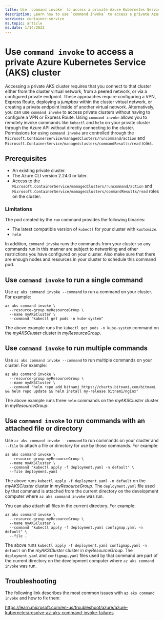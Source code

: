 ```yaml
---
title: Use `command invoke` to access a private Azure Kubernetes Service (AKS) cluster
description: Learn how to use `command invoke` to access a private Azure Kubernetes Service (AKS) cluster
services: container-service
ms.topic: article
ms.date: 1/14/2022
---
```


# Use `command invoke` to access a private Azure Kubernetes Service (AKS) cluster

Accessing a private AKS cluster requires that you connect to that cluster either from the cluster virtual network, from a peered network, or via a configured private endpoint. These approaches require configuring a VPN, Express Route, deploying a *jumpbox* within the cluster virtual network, or creating a private endpoint inside of another virtual network. Alternatively, you can use `command invoke` to access private clusters without having to configure a VPN or Express Route. Using `command invoke` allows you to remotely invoke commands like `kubectl` and `helm` on your private cluster through the Azure API without directly connecting to the cluster. Permissions for using `command invoke` are controlled through the `Microsoft.ContainerService/managedClusters/runcommand/action` and `Microsoft.ContainerService/managedclusters/commandResults/read` roles.

## Prerequisites

* An existing private cluster.
* The Azure CLI version 2.24.0 or later.
* Access to the `Microsoft.ContainerService/managedClusters/runcommand/action` and `Microsoft.ContainerService/managedclusters/commandResults/read` roles on the cluster.

### Limitations

The pod created by the `run` command provides the following binaries:

* The latest compatible version of `kubectl` for your cluster with `kustomize`.
* `helm`

In addition, `command invoke` runs the commands from your cluster so any commands run in this manner are subject to networking and other restrictions you have configured on your cluster. Also make sure that there are enough nodes and resources in your cluster to schedule this command pod. 

## Use `command invoke` to run a single command

Use `az aks command invoke --command` to run a command on your cluster. For example:

```azurecli-interactive
az aks command invoke \
  --resource-group myResourceGroup \
  --name myAKSCluster \
  --command "kubectl get pods -n kube-system"
```

The above example runs the `kubectl get pods -n kube-system` command on the *myAKSCluster* cluster in *myResourceGroup*.

## Use `command invoke` to run multiple commands

Use `az aks command invoke --command` to run multiple commands on your cluster. For example:

```azurecli-interactive
az aks command invoke \
  --resource-group myResourceGroup \
  --name myAKSCluster \
  --command "helm repo add bitnami https://charts.bitnami.com/bitnami && helm repo update && helm install my-release bitnami/nginx"
```

The above example runs three `helm` commands on the *myAKSCluster* cluster in *myResourceGroup*.

## Use `command invoke` to run commands with an attached file or directory

Use `az aks command invoke --command` to run commands on your cluster and `--file` to attach a file or directory for use by those commands. For example:

```azurecli-interactive
az aks command invoke \
  --resource-group myResourceGroup \
  --name myAKSCluster \
  --command "kubectl apply -f deployment.yaml -n default" \
  --file deployment.yaml
```

The above runs `kubectl apply -f deployment.yaml -n default` on the *myAKSCluster* cluster in *myResourceGroup*. The `deployment.yaml` file used by that command is attached from the current directory on the development computer where `az aks command invoke` was run.

You can also attach all files in the current directory. For example:

```azurecli-interactive
az aks command invoke \
  --resource-group myResourceGroup \
  --name myAKSCluster \
  --command "kubectl apply -f deployment.yaml configmap.yaml -n default" \
  --file .
```

The above runs `kubectl apply -f deployment.yaml configmap.yaml -n default` on the *myAKSCluster* cluster in *myResourceGroup*. The `deployment.yaml` and `configmap.yaml` files used by that command are part of the current directory on the development computer where `az aks command invoke` was run.


## Troubleshooting

The following link describes the most common issues with `az aks command invoke` and how to fix them:

https://learn.microsoft.com/en-us/troubleshoot/azure/azure-kubernetes/resolve-az-aks-command-invoke-failures


